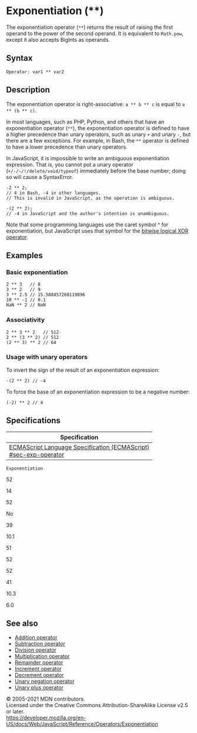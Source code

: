# Exponentiation (\*\*)

The exponentiation operator (`**`) returns the result of raising the first operand to the power of the second operand. It is equivalent to `Math.pow`, except it also accepts BigInts as operands.

## Syntax

    Operator: var1 ** var2

## Description

The exponentiation operator is right-associative: `a ** b ** c` is equal to `a ** (b ** c)`.

In most languages, such as PHP, Python, and others that have an exponentiation operator (`**`), the exponentiation operator is defined to have a higher precedence than unary operators, such as unary `+` and unary `-`, but there are a few exceptions. For example, in Bash, the `**` operator is defined to have a lower precedence than unary operators.

In JavaScript, it is impossible to write an ambiguous exponentiation expression. That is, you cannot put a unary operator (`+/-/~/!/delete/void/typeof`) immediately before the base number; doing so will cause a SyntaxError.

    -2 ** 2;
    // 4 in Bash, -4 in other languages.
    // This is invalid in JavaScript, as the operation is ambiguous.

    -(2 ** 2);
    // -4 in JavaScript and the author's intention is unambiguous.

Note that some programming languages use the caret symbol ^ for exponentiation, but JavaScript uses that symbol for the [bitwise logical XOR operator](https://developer.mozilla.org/en-US/docs/Web/JavaScript/Reference/Operators#bitwise_xor).

## Examples

### Basic exponentiation

    2 ** 3   // 8
    3 ** 2   // 9
    3 ** 2.5 // 15.588457268119896
    10 ** -1 // 0.1
    NaN ** 2 // NaN

### Associativity

    2 ** 3 ** 2   // 512
    2 ** (3 ** 2) // 512
    (2 ** 3) ** 2 // 64

### Usage with unary operators

To invert the sign of the result of an exponentiation expression:

    -(2 ** 2) // -4

To force the base of an exponentiation expression to be a negative number:

    (-2) ** 2 // 4

## Specifications

<table><thead><tr class="header"><th>Specification</th></tr></thead><tbody><tr class="odd"><td><a href="https://tc39.es/ecma262/#sec-exp-operator">ECMAScript Language Specification (ECMAScript)<br />
<span class="small">#sec-exp-operator</span></a></td></tr></tbody></table>

`Exponentiation`

52

14

52

No

39

10.1

51

52

52

41

10.3

6.0

## See also

-   [Addition operator](addition)
-   [Subtraction operator](subtraction)
-   [Division operator](division)
-   [Multiplication operator](multiplication)
-   [Remainder operator](remainder)
-   [Increment operator](increment)
-   [Decrement operator](decrement)
-   [Unary negation operator](unary_negation)
-   [Unary plus operator](unary_plus)

© 2005-2021 MDN contributors.  
Licensed under the Creative Commons Attribution-ShareAlike License v2.5 or later.  
<a href="https://developer.mozilla.org/en-US/docs/Web/JavaScript/Reference/Operators/Exponentiation" class="_attribution-link">https://developer.mozilla.org/en-US/docs/Web/JavaScript/Reference/Operators/Exponentiation</a>

